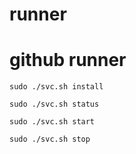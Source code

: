 # runner

# github runner 

```
sudo ./svc.sh install
```

```
sudo ./svc.sh status
```
```
sudo ./svc.sh start
```
```
sudo ./svc.sh stop
```
